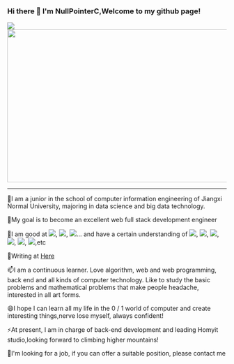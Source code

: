 ### Hi there 👋 I'm NullPointerC,Welcome to my github page!

<!--
**NullPointerC/NullPointerC** is a ✨ _special_ ✨ repository because its `README.md` (this file) appears on your GitHub profile.

Here are some ideas to get you started:

- 🔭 I’m currently working on ...
- 🌱 I’m currently learning ...
- 👯 I’m looking to collaborate on ...
- 🤔 I’m looking for help with ...
- 💬 Ask me about ...
- 📫 How to reach me: ...
- 😄 Pronouns: ...
- ⚡ Fun fact: ...
-->
<img src="https://static.codenote.xyz/img/202204032255847.png">
<!--<img src="https://gitee.com/cao_ziqiang/img/raw/master/20210725184247.jpeg">-->
<!--
[![Anurag's github stats](https://github-readme-stats.vercel.app/api?username=NullPointerC)](https://github.com/anuraghazra/github-readme-stats?theme=radical)
[![Top Langs](https://github-readme-stats.vercel.app/api/top-langs/?username=NullPointerC)](https://github.com/anuraghazra/github-readme-stats)
[![NullPointerC's Most used languages](https://github-readme-stats.vercel.app/api/top-langs?username=NullPointerC&show_icons=true&count_private=true&theme=gotham)](https://github.com/anuraghazra/github-readme-stats)
-->
<div>
<img style="height:350px;width:550px" src="https://github-readme-stats.vercel.app/api?username=NullPointerC&theme=tokyonight&show_icons=true">
<!--<img style="height:350px;width:550px" src="https://github-readme-stats.vercel.app/api/top-langs?username=NullPointerC&show_icons=true&count_private=true&theme=gotham">-->
</div>
<hr/>
<p>🔭I am a junior in the school of computer information engineering of Jiangxi Normal University, majoring in data science and big data technology.</p>
<p>🌱My goal is to become an excellent web full stack development engineer</p>
<p>👯I am good at <img src="https://img.shields.io/badge/-linux-blue">, <img src="https://img.shields.io/badge/-Java-blue">, <img src="https://img.shields.io/badge/-mysql-blue">... and have a certain understanding of <img src="https://img.shields.io/badge/-HTML-blueviolet">, <img src="https://img.shields.io/badge/-CSS-blueviolet">, <img src ="https://img.shields.io/badge/-JavaScript-blueviolet">, <img src="https://img.shields.io/badge/-Python-blueviolet">, <img src="https://img.shields.io/badge/-PHP-blueviolet">, <img src="https://img.shields.io/badge/-C++-blueviolet">,etc</p>
<p>💬Writing at <a href="https://www.codenote.xyz" rel="nofollow"> Here </a> </p>
<p>📫I am a continuous learner. Love algorithm, web and web programming, back end and all kinds of computer technology. Like to study the basic problems and mathematical problems that make people headache, interested in all art forms.</p>
<p>😄I hope I can learn all my life in the 0 / 1 world of computer and create interesting things,nerve lose myself, always confident!</p>
<p>⚡At present, I am in charge of back-end development and leading Homyit studio,looking forward to climbing higher mountains!</p>
<p>🌹I'm looking for a job, if you can offer a suitable position, please contact me</p>

